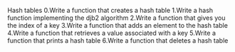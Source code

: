 Hash tables
0.Write a function that creates a hash table
1.Write a hash function implementing the djb2 algorithm
2.Write a function that gives you the index of a key
3.Write a function that adds an element to the hash table
4.Write a function that retrieves a value associated with a key
5.Write a function that prints a hash table
6.Write a function that deletes a hash table
